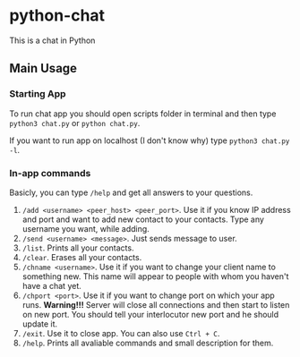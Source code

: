 # python-chat
This is a chat in Python


## Main Usage
### Starting App
To run chat app you should open scripts folder in terminal and then type ```python3 chat.py``` or ```python chat.py```.

If you want to run app on localhost (I don't know why) type ```python3 chat.py -l```.

### In-app commands
Basicly, you can type ```/help``` and get all answers to your questions.

1. ```/add <username> <peer_host> <peer_port>```. Use it if you know IP address and port and want to add new contact to your contacts. Type any username you want, while adding.
2. ```/send <username> <message>```. Just sends message to user.
3. ```/list```. Prints all your contacts.
4. ```/clear```. Erases all your contacts.
5. ```/chname <username>```. Use it if you want to change your client name to something new. This name will appear to people with whom you haven't have a chat yet.
6. ```/chport <port>```. Use it if you want to change port on which your app runs. **Warning!!!** Server will close all connections and then start to listen on new port. You should tell your interlocutor new port and he should update it.
7. ```/exit```. Use it to close app. You can also use ```Ctrl + C```.
8. ```/help```. Prints all avaliable commands and small description for them.